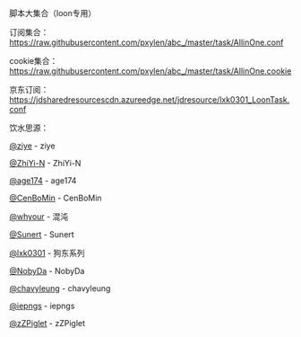 脚本大集合（loon专用）

订阅集合：https://raw.githubusercontent.com/pxylen/abc_/master/task/AllinOne.conf

cookie集合：https://raw.githubusercontent.com/pxylen/abc_/master/task/AllinOne.cookie

京东订阅：https://jdsharedresourcescdn.azureedge.net/jdresource/lxk0301_LoonTask.conf




饮水思源：

[@ziye](https://github.com/ziye888/JavaScript) - ziye

[@ZhiYi-N](https://github.com/ZhiYi-N/Private-Script) - ZhiYi-N

[@age174](https://github.com/age174/-) - age174

[@CenBoMin](https://github.com/CenBoMin/GithubSync) - CenBoMin

[@whyour](https://github.com/whyour/hundun) - 混沌

[@Sunert](https://github.com/Sunert/Script/tree/master) - Sunert

[@lxk0301](https://gitee.com/lxk0301/projects) - 狗东系列

[@NobyDa](https://github.com/NobyDa/Script/tree/master) - NobyDa

[@chavyleung](https://github.com/chavyleung/scripts) - chavyleung

[@iepngs](https://github.com/iepngs/Script) - iepngs

[@zZPiglet](https://github.com/zZPiglet/Task/tree/master) - zZPiglet


